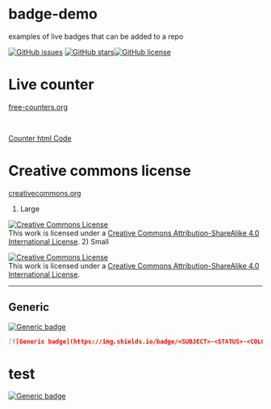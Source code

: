 # badge-demo
examples of live badges that can be added to a repo

[![GitHub issues](https://img.shields.io/github/issues/wisehackermonkey/zalgo-string-generator)](https://github.com/wisehackermonkey/zalgo-string-generator/issues) [![GitHub stars](https://img.shields.io/github/stars/wisehackermonkey/zalgo-string-generator)](https://github.com/wisehackermonkey/zalgo-string-generator/stargazers)[![GitHub license](https://img.shields.io/github/license/wisehackermonkey/zalgo-string-generator)](https://github.com/wisehackermonkey/zalgo-string-generator/blob/master/LICENSE)
# Live counter
[free-counters.org](https://www.free-counters.org/)

<script type="text/javascript" src="https://www.free-counters.org/count/5vcy"></script><br>
 <a href='http://www.counter-zaehler.de'>Counter html Code</a> <script type='text/javascript' src='https://whomania.com/ctr?id=d8e60fac50c88e3e6ebdfcdf4caca0e300e6500e'></script>
 
 
 # Creative commons license
 [creativecommons.org](https://creativecommons.org/choose/)
 1) Large
 
 <a rel="license" href="http://creativecommons.org/licenses/by-sa/4.0/"><img alt="Creative Commons License" style="border-width:0" src="https://i.creativecommons.org/l/by-sa/4.0/88x31.png" /></a><br />This work is licensed under a <a rel="license" href="http://creativecommons.org/licenses/by-sa/4.0/">Creative Commons Attribution-ShareAlike 4.0 International License</a>.
 2) Small
 
 <a rel="license" href="http://creativecommons.org/licenses/by-sa/4.0/"><img alt="Creative Commons License" style="border-width:0" src="https://i.creativecommons.org/l/by-sa/4.0/80x15.png" /></a><br />This work is licensed under a <a rel="license" href="http://creativecommons.org/licenses/by-sa/4.0/">Creative Commons Attribution-ShareAlike 4.0 International License</a>.

----

## Generic
[![Generic badge](https://img.shields.io/badge/<SUBJECT>-<STATUS>-<COLOR>.svg)](https://shields.io/)
```markdown
[![Generic badge](https://img.shields.io/badge/<SUBJECT>-<STATUS>-<COLOR>.svg)](https://shields.io/)
```


# test
[![Generic badge](https://img.shields.io/badge/<SUBJECT>-<A̗̹̰͓̩̼͎͚̬̻̙͇̖̮̺̤̥̰̯͙͈̮͍͉̥̗̺̭̙̫̩͙͙̝̮̮͚̝̮͓̠͎̻̞̬͖̞͔̤̺̜͈̥̗̺͇̺̝̩̱̪͉̘̖̺̭̙̜͎͚̝̟͍̝̳̭̣̹̗͕͎̟̘͔̟͉̳̲̘̭̟͖͖̗̱̞̻͔͈͙͖̭̮̫̩͍͔͈̭͇͉̼̱̪̪͚̻͓̣̠̣͈̜̠͚͕͇͓̱̭̝̻̬̹͍̣͉̱͚̯͓̗̗̠̺͔̣̱͕̻̻͍̠̻̳̗̞̣̙̫̝̝̭̞̘̜ͅpple>-<COLOR>.svg)](https://shields.io/)

